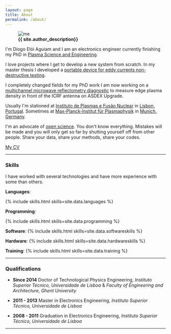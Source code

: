 ```yaml
---
layout: page
title: About 
permalink: /about/
---
```

<figure class="img-right">
	<img class="img-circle" src="https://www.gravatar.com/avatar/6e70305ca9ccc6f0b71b54eb3180a48e?s=150" alt="me">
	<figcaption class="center"><b>{{ site.author_description}}</b></figcaption>
</figure>


I'm Diogo Elói Aguiam and I am an electronics engineer currently finishing my PhD in [Plasma Science and Engineering](https://www.ipfn.tecnico.ulisboa.pt/education/applause).

I love projects where I get to develop a new system from scratch.
In my master thesis I developed a [portable device for eddy currents non-destructive testing](https://www.researchgate.net/project/Portable-heterodyning-Eddy-Currents-Non-Destructive-Testing-system).

I completely changed fields for my PhD work I am now working on a [multichannel microwave reflectometry diagnostic](https://www.researchgate.net/project/Multichannel-X-mode-edge-density-profile-reflectometer-for-the-ICRF-antenna-on-ASDEX-Upgrade) to measure edge plasma density in front of the ICRF antenna on ASDEX Upgrade.


Usually I'm stationed at [Instituto de Plasmas e Fusão Nuclear](https://www.ipfn.tecnico.ulisboa.pt/) in [Lisbon, Portugal](https://www.google.de/maps/place/Instituto+Superior+T%C3%A9cnico/@38.7368192,-9.1408937,17z/data=!3m1!4b1!4m5!3m4!1s0xd1933a24aa81f17:0x880c7c731a54423!8m2!3d38.7368192!4d-9.138705?hl=en).
Sometimes at [Max-Planck-Institut für Plasmaphysik](https://www.ipp.mpg.de/) in [Munich, Germany](https://www.google.de/maps/place/Max-Planck-Institut+f%C3%BCr+Plasmaphysik/@48.2599601,11.6702013,15z/data=!4m5!3m4!1s0x0:0x8dfc80469a15e5f6!8m2!3d48.2631877!4d11.6718954?hl=en).

I'm an advocate of [open science](https://en.wikipedia.org/wiki/Open_science).
You don't know everything. Mistakes will be made and you will only get so far by shutting yourself off from other people. Share your data, share your methods, share your codes.

[My CV](https://github.com/daguiam/cv-daguiam/raw/master/cv-daguiam.pdf)


---
### Skills

I have worked with several technologies and have more experience with some than others.


**Languages**: 

{% include skills.html skills=site.data.languages %}

**Programming**: 

{% include skills.html skills=site.data.programming %}

**Software**: 
{% include skills.html skills=site.data.softwareskills %}

**Hardware**: 
{% include skills.html skills=site.data.hardwareskills %}

**Training**: 
{% include skills.html skills=site.data.training %}


---
### Qualifications

 - **Since 2014**
 	Doctor of Technological Physics Engineering,
 	*Instituto Superior Técnico, Universidade de Lisboa* &
 	*Faculty of Engineering and Architecture, Ghent University*

 - **2011 - 2013**
 	Master in Electronics Engineering,
 	*Instituto Superior Técnico, Universidade de Lisboa*

 - **2008 - 2011**
 	Graduation in Electronics Engineering,
 	*Instituto Superior Técnico, Universidade de Lisboa*

---







